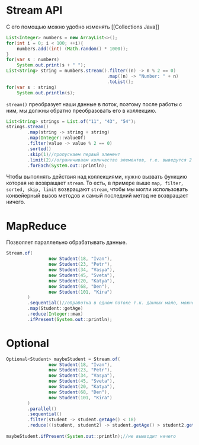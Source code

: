# Stream API
С его помощью можно удобно изменять [[Collections Java]]
```java
List<Integer> numbers = new ArrayList<>();  
for(int i = 0; i < 100; ++i){  
    numbers.add((int) (Math.random() * 1000));  
}  
for(var s : numbers)  
    System.out.print(s + " ");  
List<String> string = numbers.stream().filter((n) -> n % 2 == 0)  
                                      .map((n) -> "Number: " + n)  
                                      .toList();  
for(var s : string)  
    System.out.println(s);
```

`stream()` преобразует наши данные в поток, поэтому после работы с ним, мы должны обратно преобразовать его в коллекцию.

```java
List<String> strings = List.of("11", "43", "54");  
strings.stream()  
        .map(string -> string + string)  
        .map(Integer::valueOf)  
        .filter(value -> value % 2 == 0)
        .sorted()
        .skip(1)//пропускаем первый элемент
        .limit(2)//ограничиваем количество элементов, т.е. выведутся 2 элемента
        .forEach(System.out::println);
```

Чтобы выполнять действия над коллекциями, нужно вызвать функцию которая не возвращает `stream`. То есть, в примере выше `map, filter, sorted, skip, limit` возвращают `stream`, чтобы мы могли использовать конвейерный вызов методов и самый последний метод не возвращает ничего.

# MapReduce
Позволяет параллельно обрабатывать данные.
```java
Stream.of(  
                new Student(18, "Ivan"),  
                new Student(23, "Petr"),  
                new Student(34, "Vasya"),  
                new Student(45, "Sveta"),  
                new Student(20, "Katya"),  
                new Student(68, "Den"),  
                new Student(101, "Kira")  
        )
        .sequential()//обработка в одном потоке т.к. данных мало, можно вызывать .parallel() для распараллеливания
        .map(Student::getAge)  
        .reduce(Integer::max)  
        .ifPresent(System.out::println);
```

# Optional
```java
Optional<Student> maybeStudent = Stream.of(  
                new Student(18, "Ivan"),  
                new Student(23, "Petr"),  
                new Student(34, "Vasya"),  
                new Student(45, "Sveta"),  
                new Student(20, "Katya"),  
                new Student(68, "Den"),  
                new Student(101, "Kira")  
        )  
        .parallel()  
        .sequential()  
        .filter(student -> student.getAge() < 18)  
        .reduce(((student, student2) -> student.getAge() > student2.getAge() ? student : student2));  
  
maybeStudent.ifPresent(System.out::println);//не выыводит ничего
```